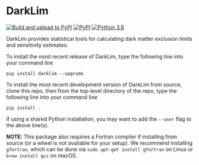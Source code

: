 # DarkLim

[![Build and upload to PyPI](https://github.com/spice-herald/DarkLim/actions/workflows/github-deploy.yml/badge.svg)](https://github.com/spice-herald/DarkLim/actions/workflows/github-deploy.yml) [![PyPI](https://img.shields.io/pypi/v/darklim)](https://pypi.org/project/darklim/) [![Python 3.6](https://img.shields.io/badge/python-3.6+-blue.svg)](https://www.python.org/downloads/release/python-360/)

DarkLim provides statistical tools for calculating dark matter exclusion limits and sensitivity estimates.

To install the most recent release of DarkLim, type the following line into your command line

`pip install darklim --upgrade`

To install the most recent development version of DarkLim from source, clone this repo, then from the top-level directory of the repo, type the following line into your command line

`pip install .`

If using a shared Python installation, you may want to add the `--user` flag to the above line(s).

**NOTE:** This package also requires a Fortran compiler if installing from source (or a wheel is not available for your setup). We recommend installing `gfortran`, which can be done via `sudo apt-get install gfortran` on Linux or `brew install gcc` on macOS.
